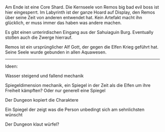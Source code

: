 
Am Ende ist eine Core Shard.
Die Kernseele von Remos big bad evil boss ist hier eingesperrt.
Im Labyrinth ist der ganze Hoard auf Display, den Remos über seine Zeit von anderen entwendet hat. Kein Artefakt macht ihn glücklich, er muss immer das haben was andere machen.

Es gibt einen unterirdischen Eingang aus der Sahuiaguin Burg. Eventually stoßen auch die Zwerge hierrauf.


Remos ist ein ursprünglicher Alf Gott, der gegen die Elfen Krieg geführt hat. Seine Seele wurde gebunden in allen Aquawesen.


---
Ideen:

Wasser steigend und fallend mechanik

Spiegeldimension mechanik, ein Spiegel in der Zeit als die Elfen um ihre Freiheit kämpften? Oder nur generell eine Spiegel

Der Dungeon kopiert die Charaktere

Ein Spiegel der zeigt was die Person unbedingt sich am sehnlichsten wünscht

Der Dungeon klaut würfel?

